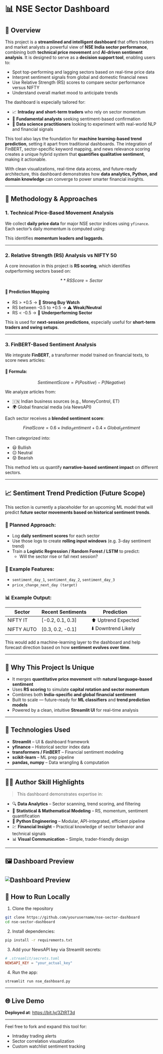 # 📊 NSE Sector Dashboard

## 🔎 Overview
This project is a **streamlined and intelligent dashboard** that offers traders and market analysts a powerful view of **NSE India sector performance**, combining both **technical price movement** and **AI-driven sentiment analysis**. It is designed to serve as a **decision support tool**, enabling users to:

- Spot top-performing and lagging sectors based on real-time price data
- Interpret sentiment signals from global and domestic financial news
- Use Relative Strength (RS) scores to compare sector performance versus NIFTY
- Understand overall market mood to anticipate trends

The dashboard is especially tailored for:
- 📈 **Intraday and short-term traders** who rely on sector momentum
- 🧠 **Fundamental analysts** seeking sentiment-based confirmation
- 🧮 **Data science practitioners** looking to experiment with real-world NLP and financial signals

This tool also lays the foundation for **machine learning-based trend prediction**, setting it apart from traditional dashboards. The integration of FinBERT, sector-specific keyword mapping, and news relevance scoring creates a unique hybrid system that **quantifies qualitative sentiment**, making it actionable.

With clean visualizations, real-time data access, and future-ready architecture, this dashboard demonstrates how **data analytics, Python, and domain knowledge** can converge to power smarter financial insights.


---

## 🧠 Methodology & Approaches

### 1. **Technical Price-Based Movement Analysis**
We collect **daily price data** for major NSE sector indices using `yfinance`. Each sector’s daily momentum is computed using:

```math
% Change = ((Close_Today - Close_Yesterday) / Close_Yesterday) * 100
```

This identifies **momentum leaders and laggards**.

---

### 2. **Relative Strength (RS) Analysis vs NIFTY 50**
A core innovation in this project is **RS scoring**, which identifies outperforming sectors based on:

```math
**RS Score = Sector % Change - NIFTY % Change**
```

#### 🔮 Prediction Mapping
- RS > +0.5 → 🚀 **Strong Buy Watch**
- RS between -0.5 to +0.5 → ⚠️ **Weak/Neutral**
- RS < -0.5 → 🔻 **Underperforming Sector**

This is used for **next-session predictions**, especially useful for **short-term traders and swing setups**.

---

### 3. **FinBERT-Based Sentiment Analysis**
We integrate **FinBERT**, a transformer model trained on financial texts, to score news articles:

#### 🧠 Formula:
```math
Sentiment Score = P(Positive) - P(Negative)
```

We analyze articles from:
- 🇮🇳 Indian business sources (e.g., MoneyControl, ET)
- 🌍 Global financial media (via NewsAPI)

Each sector receives a **blended sentiment score**:

```math
Final Score = 0.6 × India_Sentiment + 0.4 × Global_Sentiment
```

Then categorized into:
- 😃 Bullish
- 😐 Neutral
- 😟 Bearish

This method lets us quantify **narrative-based sentiment impact** on different sectors.

---

## 📈 Sentiment Trend Prediction (Future Scope)
This section is currently a placeholder for an upcoming ML model that will predict **future sector movements based on historical sentiment trends**.

### 🚧 Planned Approach:
- Log **daily sentiment scores** for each sector
- Use those logs to create **rolling input windows** (e.g. 3-day sentiment trend)
- Train a **Logistic Regression / Random Forest / LSTM** to predict:
  - Will the sector rise or fall next session?

### 🧮 Example Features:
- `sentiment_day_1`, `sentiment_day_2`, `sentiment_day_3`
- `price_change_next_day (target)`

### 📊 Example Output:
| Sector     | Recent Sentiments | Prediction        |
|------------|--------------------|-------------------|
| NIFTY IT   | [-0.2, 0.1, 0.3]   | ⬆️ Uptrend Expected |
| NIFTY AUTO | [0.3, 0.2, -0.1]   | ⬇️ Downtrend Likely |

This would add a machine-learning layer to the dashboard and help forecast direction based on how **sentiment evolves over time**.

---

## 🎯 Why This Project Is Unique
- It merges **quantitative price movement** with **natural language-based sentiment**
- Uses **RS scoring** to simulate **capital rotation and sector momentum**
- Combines both **India-specific and global financial sentiment**
- Built to scale — future-ready for **ML classifiers** and **trend prediction models**
- Powered by a clean, intuitive **Streamlit UI** for real-time analysis

---

## 🧰 Technologies Used
- **Streamlit** – UI & dashboard framework
- **yfinance** – Historical sector index data
- **transformers / FinBERT** – Financial sentiment modeling
- **scikit-learn** – ML prep pipeline
- **pandas, numpy** – Data wrangling & computation

---

## 🧑‍💻 Author Skill Highlights
> This dashboard demonstrates expertise in:

- 🔍 **Data Analytics** – Sector scanning, trend scoring, and filtering
- 🧠 **Statistical & Mathematical Modeling** – RS, momentum, sentiment quantification
- 🐍 **Python Engineering** – Modular, API-integrated, efficient pipeline
- 💹 **Financial Insight** – Practical knowledge of sector behavior and technical signals
- 📊 **Visual Communication** – Simple, trader-friendly design

---

## 🖼 Dashboard Preview

![Dashboard Preview](https://raw.githubusercontent.com/R-Krishnakumar94/nse-sector-dashboard/main/preview.png)
---

## 🚀 How to Run Locally
1. Clone the repository
```bash
git clone https://github.com/yourusername/nse-sector-dashboard
cd nse-sector-dashboard
```
2. Install dependencies:
```bash
pip install -r requirements.txt
```
3. Add your NewsAPI key via Streamlit secrets:
```toml
# .streamlit/secrets.toml
NEWSAPI_KEY = "your_actual_key"
```
4. Run the app:
```bash
streamlit run nse_dashboard.py
```

---

## 🌐 Live Demo
**Deployed at**: https://bit.ly/3ZtRT3d

---

Feel free to fork and expand this tool for:
- Intraday trading alerts
- Sector correlation visualization
- Custom watchlist sentiment tracking
